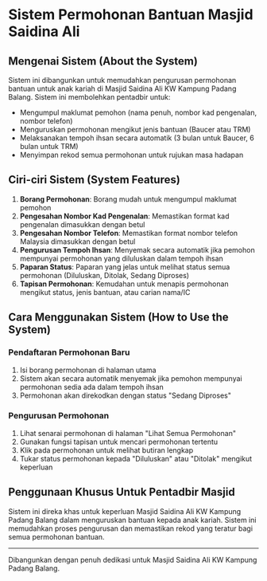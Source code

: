 # Sistem Permohonan Bantuan Masjid Saidina Ali

## Mengenai Sistem (About the System)

Sistem ini dibangunkan untuk memudahkan pengurusan permohonan bantuan untuk anak kariah di Masjid Saidina Ali KW Kampung Padang Balang. Sistem ini membolehkan pentadbir untuk:

- Mengumpul maklumat pemohon (nama penuh, nombor kad pengenalan, nombor telefon)
- Menguruskan permohonan mengikut jenis bantuan (Baucer atau TRM)
- Melaksanakan tempoh ihsan secara automatik (3 bulan untuk Baucer, 6 bulan untuk TRM)
- Menyimpan rekod semua permohonan untuk rujukan masa hadapan

## Ciri-ciri Sistem (System Features)

1. **Borang Permohonan**: Borang mudah untuk mengumpul maklumat pemohon
2. **Pengesahan Nombor Kad Pengenalan**: Memastikan format kad pengenalan dimasukkan dengan betul
3. **Pengesahan Nombor Telefon**: Memastikan format nombor telefon Malaysia dimasukkan dengan betul
4. **Pengurusan Tempoh Ihsan**: Menyemak secara automatik jika pemohon mempunyai permohonan yang diluluskan dalam tempoh ihsan
5. **Paparan Status**: Paparan yang jelas untuk melihat status semua permohonan (Diluluskan, Ditolak, Sedang Diproses)
6. **Tapisan Permohonan**: Kemudahan untuk menapis permohonan mengikut status, jenis bantuan, atau carian nama/IC

## Cara Menggunakan Sistem (How to Use the System)

### Pendaftaran Permohonan Baru

1. Isi borang permohonan di halaman utama
2. Sistem akan secara automatik menyemak jika pemohon mempunyai permohonan sedia ada dalam tempoh ihsan
3. Permohonan akan direkodkan dengan status "Sedang Diproses"

### Pengurusan Permohonan

1. Lihat senarai permohonan di halaman "Lihat Semua Permohonan"
2. Gunakan fungsi tapisan untuk mencari permohonan tertentu
3. Klik pada permohonan untuk melihat butiran lengkap
4. Tukar status permohonan kepada "Diluluskan" atau "Ditolak" mengikut keperluan

## Penggunaan Khusus Untuk Pentadbir Masjid

Sistem ini direka khas untuk keperluan Masjid Saidina Ali KW Kampung Padang Balang dalam menguruskan bantuan kepada anak kariah. Sistem ini memudahkan proses pengurusan dan memastikan rekod yang teratur bagi semua permohonan bantuan.

---

Dibangunkan dengan penuh dedikasi untuk Masjid Saidina Ali KW Kampung Padang Balang.